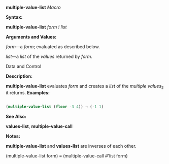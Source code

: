 **multiple-value-list** *Macro* 



**Syntax:** 



**multiple-value-list** *form ! list* 



**Arguments and Values:** 



*form*—a *form*; evaluated as described below. 



*list*—a *list* of the *values* returned by *form*. 



Data and Control 



 



 



**Description:** 



**multiple-value-list** evaluates *form* and creates a *list* of the *multiple values*<sub>2</sub> it returns. **Examples:**
```lisp
 
(multiple-value-list (floor -3 4)) → (-1 1) 

```
**See Also:** 



**values-list**, **multiple-value-call** 



**Notes:** 



**multiple-value-list** and **values-list** are inverses of each other. 



(multiple-value-list form) ≡ (multiple-value-call #’list form) 




